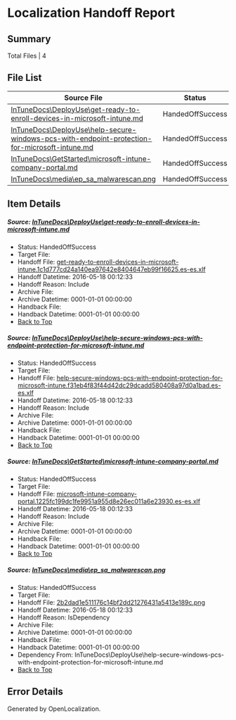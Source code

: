 # <a name='report-top'></a> Localization Handoff Report

## Summary
 Total Files | 4

## File List
 Source File | Status | Details 
 ----------- | ------ | ------- 
 [InTuneDocs\DeployUse\get-ready-to-enroll-devices-in-microsoft-intune.md](https://github.com/Microsoft/IntuneDocs-pr/blob/b3b0e4e10b93537b9a2a9a3efa9d21e21acf2c57/InTuneDocs/DeployUse/get-ready-to-enroll-devices-in-microsoft-intune.md) | HandedOffSuccess | [Details](#fc68b0ab8bdf4ba651afc88a67e280713d202fb846)
 [InTuneDocs\DeployUse\help-secure-windows-pcs-with-endpoint-protection-for-microsoft-intune.md](https://github.com/Microsoft/IntuneDocs-pr/blob/b3b0e4e10b93537b9a2a9a3efa9d21e21acf2c57/InTuneDocs/DeployUse/help-secure-windows-pcs-with-endpoint-protection-for-microsoft-intune.md) | HandedOffSuccess | [Details](#2925b9ce88aa73648c0ac5384c1ad5b4743466e349)
 [InTuneDocs\GetStarted\microsoft-intune-company-portal.md](https://github.com/Microsoft/IntuneDocs-pr/blob/b3b0e4e10b93537b9a2a9a3efa9d21e21acf2c57/InTuneDocs/GetStarted/microsoft-intune-company-portal.md) | HandedOffSuccess | [Details](#f3583c87c1d0f5eba666a74ce6511079b43364b1500)
 [InTuneDocs\media\ep_sa_malwarescan.png](https://github.com/Microsoft/IntuneDocs-pr/blob/b3b0e4e10b93537b9a2a9a3efa9d21e21acf2c57/InTuneDocs/media/ep_sa_malwarescan.png) | HandedOffSuccess | [Details](#2b2dad1e511176c14bf2dd21276431a5413e189c853)

## Item Details
##### <a name='fc68b0ab8bdf4ba651afc88a67e280713d202fb846'></a> Source: [InTuneDocs\DeployUse\get-ready-to-enroll-devices-in-microsoft-intune.md](https://github.com/Microsoft/IntuneDocs-pr/blob/b3b0e4e10b93537b9a2a9a3efa9d21e21acf2c57/InTuneDocs/DeployUse/get-ready-to-enroll-devices-in-microsoft-intune.md)
* Status: HandedOffSuccess
* Target File: 
* Handoff File: [get-ready-to-enroll-devices-in-microsoft-intune.1c1d777cd24a140ea97642e8404647eb99f16625.es-es.xlf](https://github.com/Microsoft/EM.handoff/blob/810e1ed1d42525b15395eb3b59c3a9ca45e5da52/ol-handoff/Microsoft/IntuneDocs-pr.es-es/master/get-ready-to-enroll-devices-in-microsoft-intune.1c1d777cd24a140ea97642e8404647eb99f16625.es-es.xlf)
* Handoff Datetime: 2016-05-18 00:12:33
* Handoff Reason: Include
* Archive File: 
* Archive Datetime: 0001-01-01 00:00:00
* Handback File: 
* Handback Datetime: 0001-01-01 00:00:00
* [Back to Top](#report-top)

##### <a name='2925b9ce88aa73648c0ac5384c1ad5b4743466e349'></a> Source: [InTuneDocs\DeployUse\help-secure-windows-pcs-with-endpoint-protection-for-microsoft-intune.md](https://github.com/Microsoft/IntuneDocs-pr/blob/b3b0e4e10b93537b9a2a9a3efa9d21e21acf2c57/InTuneDocs/DeployUse/help-secure-windows-pcs-with-endpoint-protection-for-microsoft-intune.md)
* Status: HandedOffSuccess
* Target File: 
* Handoff File: [help-secure-windows-pcs-with-endpoint-protection-for-microsoft-intune.f31eb4f83f44d42dc29dcadd580408a97d0a1bad.es-es.xlf](https://github.com/Microsoft/EM.handoff/blob/810e1ed1d42525b15395eb3b59c3a9ca45e5da52/ol-handoff/Microsoft/IntuneDocs-pr.es-es/master/help-secure-windows-pcs-with-endpoint-protection-for-microsoft-intune.f31eb4f83f44d42dc29dcadd580408a97d0a1bad.es-es.xlf)
* Handoff Datetime: 2016-05-18 00:12:33
* Handoff Reason: Include
* Archive File: 
* Archive Datetime: 0001-01-01 00:00:00
* Handback File: 
* Handback Datetime: 0001-01-01 00:00:00
* [Back to Top](#report-top)

##### <a name='f3583c87c1d0f5eba666a74ce6511079b43364b1500'></a> Source: [InTuneDocs\GetStarted\microsoft-intune-company-portal.md](https://github.com/Microsoft/IntuneDocs-pr/blob/b3b0e4e10b93537b9a2a9a3efa9d21e21acf2c57/InTuneDocs/GetStarted/microsoft-intune-company-portal.md)
* Status: HandedOffSuccess
* Target File: 
* Handoff File: [microsoft-intune-company-portal.1225fc199dc1fe9951a955d8e26ec011a6e23930.es-es.xlf](https://github.com/Microsoft/EM.handoff/blob/810e1ed1d42525b15395eb3b59c3a9ca45e5da52/ol-handoff/Microsoft/IntuneDocs-pr.es-es/master/microsoft-intune-company-portal.1225fc199dc1fe9951a955d8e26ec011a6e23930.es-es.xlf)
* Handoff Datetime: 2016-05-18 00:12:33
* Handoff Reason: Include
* Archive File: 
* Archive Datetime: 0001-01-01 00:00:00
* Handback File: 
* Handback Datetime: 0001-01-01 00:00:00
* [Back to Top](#report-top)

##### <a name='2b2dad1e511176c14bf2dd21276431a5413e189c853'></a> Source: [InTuneDocs\media\ep_sa_malwarescan.png](https://github.com/Microsoft/IntuneDocs-pr/blob/b3b0e4e10b93537b9a2a9a3efa9d21e21acf2c57/InTuneDocs/media/ep_sa_malwarescan.png)
* Status: HandedOffSuccess
* Target File: 
* Handoff File: [2b2dad1e511176c14bf2dd21276431a5413e189c.png](https://github.com/Microsoft/EM.handoff/blob/810e1ed1d42525b15395eb3b59c3a9ca45e5da52/ol-handoff/Microsoft/IntuneDocs-pr.es-es/master/2b2dad1e511176c14bf2dd21276431a5413e189c.png)
* Handoff Datetime: 2016-05-18 00:12:33
* Handoff Reason: IsDependency
* Archive File: 
* Archive Datetime: 0001-01-01 00:00:00
* Handback File: 
* Handback Datetime: 0001-01-01 00:00:00
* Dependency From: InTuneDocs\DeployUse\help-secure-windows-pcs-with-endpoint-protection-for-microsoft-intune.md
* [Back to Top](#report-top)


## Error Details

Generated by OpenLocalization.
